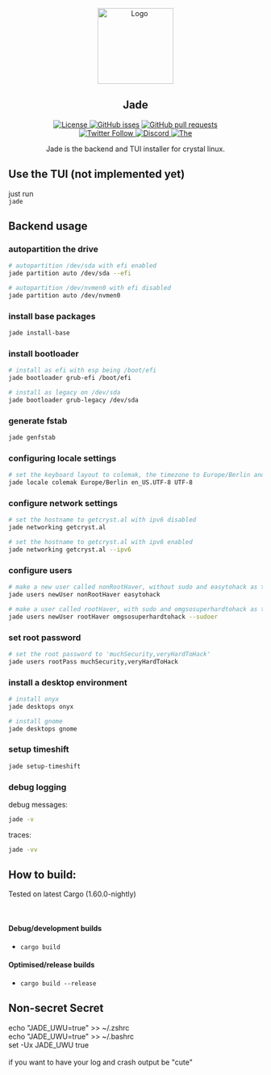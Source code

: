 <p align="center">
  <a href="https://github.com/crystal-linux/jade/">
    <img src="https://getcryst.al/site/assets/other/logo.png" alt="Logo" width="150" height="150">
  </a>
</p>
<h2 align="center">Jade</h2>
<p align="center">
    <a href="https://github.com/crystal-linux/.github/blob/main/LICENSE"><img src="https://img.shields.io/badge/License-GPL--3.0-blue.svg" alt="License">
    <a href="https://github/crystal-linux/jade"><img alt="GitHub isses" src="https://img.shields.io/github/issues-raw/crystal-linux/jade"></a>
    <a href="https://github/crystal-linux/jade"><img alt="GitHub pull requests" src="https://img.shields.io/github/issues-pr-raw/crystal-linux/jade"></a><br>
    <a href="https://twitter.com/intent/user?screen_name=crystal_linux"><img alt="Twitter Follow" src="https://img.shields.io/twitter/follow/crystal_linux?style=flat?color=blue">
    <a href="https://discord.gg/hYJgu8K5aA"><img alt="Discord" src="https://img.shields.io/discord/825473796227858482?color=blue&label=Discord&logo=Discord&logoColor=white"> </a>
    <a href="https://github.com/axtloss"><img src="https://img.shields.io/badge/Maintainer-@axtloss-brightgreen" alt=The maintainer of this repository" href="https://github.com/axtloss"></a>
</p>

<p align="center">Jade is the backend and TUI installer for crystal linux.</p>

## Use the TUI (not implemented yet)
just run <br>
`jade`

## Backend usage

### autopartition the drive
```sh
# autopartition /dev/sda with efi enabled
jade partition auto /dev/sda --efi

# autopartition /dev/nvmen0 with efi disabled
jade partition auto /dev/nvmen0
```

### install base packages
```sh
jade install-base
```

### install bootloader
```sh
# install as efi with esp being /boot/efi
jade bootloader grub-efi /boot/efi

# install as legacy on /dev/sda
jade bootloader grub-legacy /dev/sda
```

### generate fstab
```sh
jade genfstab
```

### configuring locale settings
```sh
# set the keyboard layout to colemak, the timezone to Europe/Berlin and set en_US.UTF-8 as the locale
jade locale colemak Europe/Berlin en_US.UTF-8 UTF-8
```

### configure network settings
```sh
# set the hostname to getcryst.al with ipv6 disabled
jade networking getcryst.al 

# set the hostname to getcryst.al with ipv6 enabled
jade networking getcryst.al --ipv6
```

### configure users
```sh
# make a new user called nonRootHaver, without sudo and easytohack as the password
jade users newUser nonRootHaver easytohack

# make a user called rootHaver, with sudo and omgsosuperhardtohack as the password
jade users newUser rootHaver omgsosuperhardtohack --sudoer
```

### set root password
```sh
# set the root password to 'muchSecurity,veryHardToHack'
jade users rootPass muchSecurity,veryHardToHack
```

### install a desktop environment
```sh
# install onyx
jade desktops onyx

# install gnome
jade desktops gnome
```

### setup timeshift
```sh
jade setup-timeshift
```

### debug logging

debug messages:
```sh
jade -v
```

traces:
```sh
jade -vv
```

## How to build:

Tested on latest Cargo (1.60.0-nightly)

<br>

#### Debug/development builds

- `cargo build`

#### Optimised/release builds

- `cargo build --release`

## Non-secret Secret
echo "JADE_UWU=true" >> ~/.zshrc <br>
echo "JADE_UWU=true" >> ~/.bashrc <br>
set -Ux JADE_UWU true <br>
<br>
if you want to have your log and crash output be "cute"
